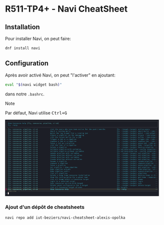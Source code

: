 # R511-TP4+ - Navi CheatSheet

## Installation

Pour installer Navi, on peut faire:

```sh
dnf install navi
```

## Configuration

Après avoir activé Navi, on peut "l'activer" en ajoutant:

```sh
eval "$(navi widget bash)"
```

dans notre `.bashrc`.

> [!NOTE]
> Par défaut, Navi utilise <kbd>Ctrl+G</kbd>

![alt text](src/navi-installed.png)

### Ajout d'un dépôt de cheatsheets

```sh
navi repo add iut-beziers/navi-cheatsheet-alexis-opolka
```

